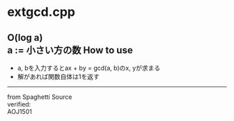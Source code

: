 extgcd.cpp
===================
O(log a)  
a := 小さい方の数
How to use
----------
* a, bを入力するとax + by = gcd(a, b)のx, yが求まる
* 解があれば関数自体は1を返す

----
from Spaghetti Source  
verified:  
AOJ1501
